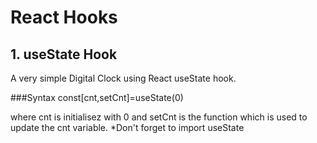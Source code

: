 # React Hooks


## 1. useState Hook

A very simple Digital Clock using React useState hook.

###Syntax
const[cnt,setCnt]=useState(0)

where cnt is initialisez with 0 and setCnt is the function which is used to update the cnt variable.
*Don't forget to import useState 
